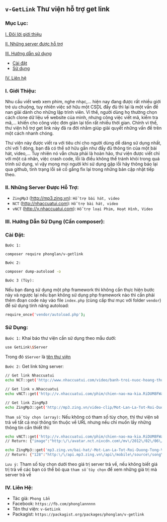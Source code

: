 ## `v-GetLink` Thư viện hỗ trợ get link

### Mục Lục:
[I.  Đôi lời giới thiệu](#GioiThieu)

[II. Những server được hỗ trợ](#HoTro)

[III. Hướng dẫn sử dụng](#HuongDan)
- [Cài đặt](#CaiDat)
- [Sử dụng](#SuDung)

[IV. Liên hệ](#LienHe)

<a name="GioiThieu"></a>
### I. Giới Thiệu:
Nhu cầu viết web xem phim, nghe nhạc,... hiện nay đang được rất nhiều giới trẻ ưu chuộng, tuy nhiên việc sở hữu một CSDL đầy đủ thì lại là một vấn đề nan giải dành cho những lập trình viên. Vì thế, người dùng họ thường chọn cách clone dữ liệu về website của mình, nhưng công việc viết mã, kiểm tra mã,... khiến cho công việc đơn giản lại tốn rất nhiều thời gian. Chính vì thế, thư viện hỗ trợ get link này đã ra đời nhằm giúp giải quyết những vấn đề trên một cách nhanh chóng.

Thư viện này được viết ra với tiêu chí cho người dùng dễ dàng sử dụng nhất, chỉ với 1 dòng, bạn đã có thể sở hữu gần như đầy đủ thông tin của một bài hát, video,... Tuy nhiên nó vẫn chưa phải là hoàn hảo, thư viện được viết chỉ với một cá nhân, việc crash code, lỗi là điều không thể tránh khỏi trong quá trình sử dụng, vì vậy mong mọi người khi sử dụng gặp lỗi hãy thông báo lại qua github, tình trạng lỗi sẽ cố gắng fix lại trong những bản cập nhật tiếp theo.

<a name="HoTro"></a>
### II. Những Server Được Hỗ Trợ:
- `ZingMp3` (http://mp3.zing.vn): `Hỗ trợ bài hát, video`
- `NCT` (http://nhaccuatui.com): `Hỗ trợ bài hát, video`
- `vNCT` (http://v.nhaccuatui.com): `Hỗ trợ loại Phim, Hoạt Hình, Video`

<a name="HuongDan"></a>
### III. Hướng Dẫn Sử Dụng (Cần composer):
<a name="CaiDat"></a>
### Cài Đặt:
`Bước 1:`
```sh
composer require phonglan/v-getlink
```

`Bước 2:`
```sh
composer dump-autoload -o
```

`Bước 3 (Tùy):`

Nếu bạn đang sử dụng một php framework thì không cần thực hiện bước này và ngược lại nếu bạn không sử dụng php framework nào thì cần phải thêm đoạn code này vào file `index.php` (cùng cấp thư mục với folder `vendor`) để sử dụng tính năng autoload:
```sh
require_once('vendor/autoload.php');
```

<a name="SuDung"></a>
### Sử Dụng:
`Bước 1:` Khai báo thư viện cần sử dụng theo mẫu dưới:
```sh
use GetLink\$Server
```
Trong đó `$Server` là [tên thư viện](#HoTro)

`Bước 2:` Get link từng server:
```sh
// Get link Nhaccuatui
echo NCT::get('http://www.nhaccuatui.com/video/banh-troi-nuoc-hoang-thuy-linh.RCOvniheFw1h7.html');

// Get link v.Nhaccuatui
echo vNCT::get('http://v.nhaccuatui.com/phim/chien-nao-ma-kia.RiDUM8FWaoTx.html?key=Lw6cR3cu4Fle6');

// Get link ZingMp3
echo ZingMp3::get('http://mp3.zing.vn/video-clip/Mot-Lan-La-Tot-Roi-Duong-Tong-Vi/ZW7O8EDO.html');
```

`Tham số tùy chọn (array):` Nếu không có tham số tùy chọn, thì thư viện sẽ trả về tất cả mọi thông tin thuộc về URL nhưng nếu chỉ muốn lấy những thông tin cần thiết thì:
```sh
echo vNCT::get('http://v.nhaccuatui.com/phim/chien-nao-ma-kia.RiDUM8FWaoTx.html?key=Lw6cR3cu4Fle6', ['image', 'has720']);
// Return: {"image":"http:\/\/avatar.nct.nixcdn.com\/mv\/2012\/02\/06\/cfiMPzRmsk_640.jpg", "has720": false}

echo ZingMp3::get('mp3.zing.vn/bai-hat/-Mot-Lan-La-Tot-Roi-Duong-Tong-Vi/ZW7O8EDO.html', ['source' => [128, 320], "song_id"]);
// Return: {"128":"http:\/\/api.mp3.zing.vn\/api\/mobile\/source\/song\/LGJGTLGNQAXLNLQTLDJTDGLG","320":"http:\/\/api.mp3.zing.vn\/api\/mobile\/source\/song\/LGJGTLGNQAXLNLQTVDGTDGLG","song_id":1075461715}
```

`Lưu ý:` Tham số tùy chọn dưới theo giá trị server trả về, nếu không biết giá trị trả về các bạn có thể bỏ qua `tham số tùy chọn` để xem những giá trị mà server trả về

<a name="LienHe"></a>
### IV. Liên Hệ:
- Tác giả: `Phong Lẩn`
- Facebook: `https://fb.com/phonglannnnn`
- Tên thư viện: `v-GetLink`
- Packagist: `https://packagist.org/packages/phonglan/v-getlink`
